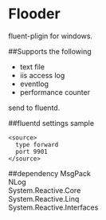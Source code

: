 # Flooder
fluent-pligin for windows.

##Supports the following
* text file  
* iis access log  
* eventlog  
* performance counter

send to fluentd.  

##fluentd settings sample
```
<source>
  type forward
  port 9901
</source>
```

##dependency
MsgPack  
NLog  
System.Reactive.Core  
System.Reactive.Linq  
System.Reactive.Interfaces  
